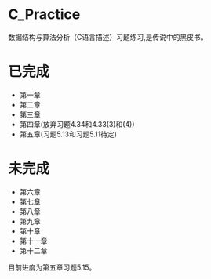 # C_Practice
数据结构与算法分析（C语言描述）习题练习,是传说中的黑皮书。

# 已完成
+ 第一章
+ 第二章
+ 第三章
+ 第四章(放弃习题4.34和4.33(3)和(4))
+ 第五章(习题5.13和习题5.11待定)

# 未完成
+ 第六章
+ 第七章
+ 第八章
+ 第九章
+ 第十章
+ 第十一章
+ 第十二章

目前进度为第五章习题5.15。